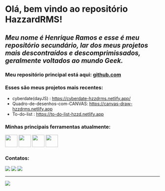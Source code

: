 # Olá, bem vindo ao repositório HazzardRMS! 
## _Meu nome é Henrique Ramos e esse é meu repositório secundário, lar dos meus projetos mais descontraídos e descomprimissados, geralmente voltados ao mundo Geek._

### Meu repositório principal está aqui: [github.com](https://github.com/henriquerms)

### Esses são meus projetos mais recentes: 
* cyberdate(dayJS) : https://cyberdate-hzzdrms.netlify.app/
* Quadro-de-desenhos-com-CANVAS: https://canvas-draw-hzzdrms.netlify.app
* To-do-list : https://to-do-list-hzzd.netlify.app

### Minhas principais ferramentas atualmente:

<div class="ferramentas">
<img src="https://cdn.jsdelivr.net/gh/devicons/devicon/icons/figma/figma-original.svg" width="40" height="40" />

<img src="https://cdn.jsdelivr.net/gh/devicons/devicon/icons/javascript/javascript-original.svg"  width="40" height="40"/>

<img src="https://cdn.jsdelivr.net/gh/devicons/devicon/icons/html5/html5-original-wordmark.svg" width="40" height="40" />

<img src="https://cdn.jsdelivr.net/gh/devicons/devicon/icons/css3/css3-original-wordmark.svg"  width="40" height="40"/>
</div>

### Contatos:

<div>
<a href="https://instagram.com/henriquermss/" target="_blank"><img src="https://img.shields.io/badge/-Instagram-%23E4405F?style=for-the-badge&logo=instagram&logoColor=white" target="_blank"></a>
<a href = "mailto:henriqueramos.dev2022@gmail.com"><img src="https://img.shields.io/badge/Gmail-D14836?style=for-the-badge&logo=gmail&logoColor=white" target="_blank"></a>
<a href="https://www.linkedin.com/in/henrique-ramos-201934261/" target="_blank"><img src="https://img.shields.io/badge/-LinkedIn-%230077B5?style=for-the-badge&logo=linkedin&logoColor=white" target="_blank"></a>   
</div>

<hr>

<img src="https://uploads.tapatalk-cdn.com/20180714/175f262cd89eaa364f3f10965039c340.gif">
